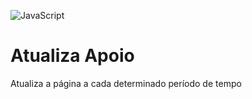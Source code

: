 ![JavaScript](https://img.shields.io/badge/javascript-%23323330.svg?style=for-the-badge&logo=javascript&logoColor=%23F7DF1E)
# Atualiza Apoio
Atualiza a página a cada determinado período de tempo

